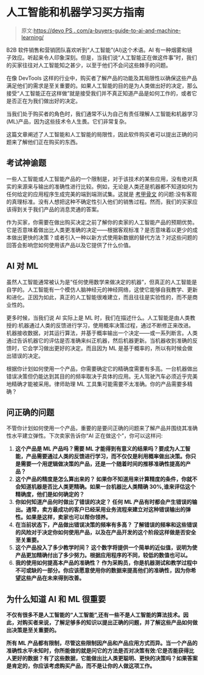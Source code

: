 # 人工智能和机器学习买方指南

> 原文:[https://devo PS . com/a-buyers-guide-to-ai-and-machine-learning/](https://devops.com/a-buyers-guide-to-ai-and-machine-learning/)

B2B 软件销售和营销团队喜欢听到“人工智能”(AI)这个术语。AI 有一种烟雾和镜子效应。听起来令人印象深刻。但是，当我们说“人工智能正在做这件事”时，我们的买家往往对人工智能知之甚少，以至于他们不会问这些棘手的问题。

在像 DevTools 这样的行业中，购买者了解产品的功能及其局限性以确保这些产品满足他们的需求是至关重要的。如果人工智能的目的是为人类做出好的决定，那么接受“人工智能正在这样做”就是接受我们并不真正知道产品是如何工作的，或者它是否正在为我们做出好的决定。

当我们处于购买者的角色时，我们通常不认为自己有责任理解人工智能和机器学习(ML)产品，因为这些技术令人生畏。它们非常复杂。

这篇文章阐述了人工智能和人工智能的局限性，因此软件购买者可以提出正确的问题来了解他们正在购买的东西。

## **考试神谕题**

一些人工智能或人工智能产品的一个限制是，对于该技术的某些应用，没有绝对真实的来源来与输出的准确性进行比较。例如，无论是人类还是机器都不知道如何为任何给定的应用程序生成完美的端到端测试集。这就是 [考甲骨文](https://en.wikipedia.org/wiki/Test_oracle) 的问题:没有客观的真理标准。没有人想把这种不确定性引入他们的销售过程。然而，我们的买家应该得到关于我们产品的消息灵通的答案。

作为买家，你需要在做出购买决定之前了解你的卖家的人工智能产品的预期优势。它是否意味着做出比人类更准确的决定——根据客观标准？是否意味着以更少的成本做出更快的决策？或者引入一种以新方式使用新数据的替代方法？对这些问题的回答会影响您如何使用该产品以及它提供了什么价值。

## **AI 对 ML**

虽然人工智能通常被认为是“任何使用数学来做决定的机器”，但真正的人工智能是自学的。人工智能有一个模仿人脑神经元的神经网络，这使它能够自我教学、更新和进化。正因为如此，真正的人工智能很难建立，而且往往是实验性的，而不是商业性的。

更多时候，当我们说 AI 实际上是 ML 时，我们在描述什么。人工智能是由人类教授的:机器通过人类的反馈进行学习，使用概率决策过程，通过不断修正来改进。机器接收数据，对其运行算法，并基于概率输出一个决定——或一系列断言。人类通过告诉机器它的评估是否准确来纠正机器，然后机器更新。当机器收到准确的反馈时，它会学习做出更好的决定。而且因为 ML 是基于概率的，所以有时候会做出错误的决定。

根据你计划如何使用一个产品，你需要确定它的精确度需要有多高。一台机器做出错误决策但仍能达到其目的的频率取决于具体的应用。无人驾驶汽车必须近乎完美地精确才能被采用。律师助理 ML 工具集可能需要不太准确。你的产品需要多精确？

## **问正确的问题**

不管你计划如何使用一个产品，重要的是要问正确的问题来了解产品并围绕其准确性水平建立弹性。下次卖家告诉你“AI 正在做这个”，你可以这样问:

1.  ****这个产品是 ML 产品吗？需要 ML 才能得到有意义的结果吗？要成为人工智能，产品需要通过人类的反馈进行学习，而不仅仅是利用概率做出决策。你只是需要一个用逻辑做决策的产品，还是一个随着时间的推移准确性提高的产品？****
2.  ****这个产品的精度是怎么算出来的？** 如果你不知道用来计算精度的条件，你就不会知道机器是否比人类更精确。如果一台机器比人类精确 30%,谁来评估这个精确度，他们是如何确定的？**
3.  **你如何知道产品何时做出了错误的决定？ 任何 ML 产品有时都会产生错误的输出。通常，卖方最成功的客户已经采用业务流程来建立对这种错误输出的弹性。如果是这样，卖家也可以帮你领养。**
4.  **在当前状态下，产品做出错误决策的频率有多高？ 了解错误的频率和这些错误的风险对于决定你如何使用产品，以及在产品开发的这个阶段这样做是否安全至关重要。**
5.  **这个产品投入了多少教学时间？ 这个数字将提供一个简单的近似值，说明为使产品更加精确付出了多少努力。根据应用程序的不同，较低的数值也可以。**
6.  ****我的使用如何提高本产品的准确性？** 作为采购员，你是机器测试和教学过程中不可或缺的一部分。你应该愿意使用你的数据来提高他们的准确性，因为你希望这些产品在未来得到改善。**

## ****为什么知道 AI 和 ML 很重要****

**不仅有很多不是人工智能的“人工智能”,还有一些不是人工智能的算法技术。因此，对购买者来说，了解足够多的知识以提出正确的问题，并了解这些产品如何做出决策是至关重要的。**

**所有 ML 产品都有限制，尽管这些限制因产品和产品应用方式而异。当一个产品的准确性水平未知时，你所能做的就是问它的方法是否对决策有效:它是否能获得比人更好的数据？有了这些数据，它能做出比人类更聪明、更快的决策吗？如果答案是肯定的，你应该考虑购买产品，而不是让你的人做这项工作。**